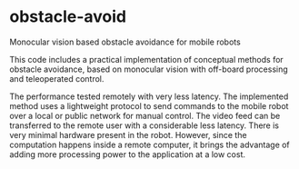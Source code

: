 # obstacle-avoid
Monocular vision based obstacle avoidance for mobile robots

This code includes a practical implementation of conceptual methods for obstacle avoidance, based on monocular vision with off-board processing and teleoperated control.

The performance tested remotely with very less latency. The implemented method uses a lightweight protocol to send commands to the mobile robot over a local or public network for manual control. The video feed can be transferred to the remote user with a considerable less latency. There is very minimal hardware present in the robot. However, since the computation happens inside a remote computer, it brings the advantage of adding more processing power to the application at a low cost.

